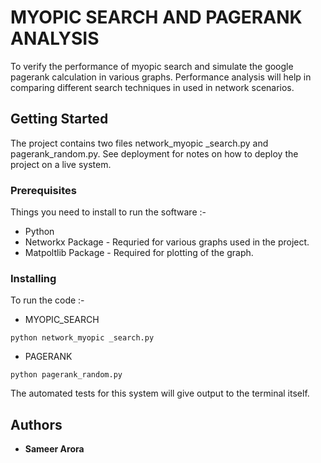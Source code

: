 
# MYOPIC SEARCH AND PAGERANK ANALYSIS

To verify the performance of myopic search and simulate the google pagerank calculation in various graphs. Performance analysis will help in comparing different search techniques in used in network scenarios.

## Getting Started

The project contains two files network_myopic _search.py and pagerank_random.py. See deployment for notes on how to deploy the project on a live system.

### Prerequisites

Things you need to install to run the software :-

* Python
* Networkx Package - Requried for various graphs used in the project.
* Matpoltlib Package - Required for plotting of the graph.

### Installing

To run the code :-
* MYOPIC_SEARCH
```
python network_myopic _search.py
```
* PAGERANK
```
python pagerank_random.py
```

The automated tests for this system will give output to the terminal itself.

## Authors

* **Sameer Arora**
